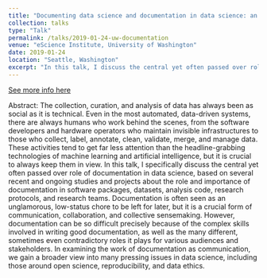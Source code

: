 ```yaml
---
title: "Documenting data science and documentation in data science: an ethnographic exploration"
collection: talks
type: "Talk"
permalink: /talks/2019-01-24-uw-documentation
venue: "eScience Institute, University of Washington"
date: 2019-01-24
location: "Seattle, Washington"
excerpt: "In this talk, I discuss the central yet often passed over role of documentation in data science, based on several recent and ongoing studies and projects about the role and importance of documentation in software packages, datasets, analysis code, research protocols, and research teams."
---
```

[See more info here](https://escience.washington.edu/data-science-seminar-geiger/)

Abstract: The collection, curation, and analysis of data has always been as social as it is technical. Even in the most automated, data-driven systems, there are always humans who work behind the scenes, from the software developers and hardware operators who maintain invisible infrastructures to those who collect, label, annotate, clean, validate, merge, and manage data. These activities tend to get far less attention than the headline-grabbing technologies of machine learning and artificial intelligence, but it is crucial to always keep them in view. In this talk, I specifically discuss the central yet often passed over role of documentation in data science, based on several recent and ongoing studies and projects about the role and importance of documentation in software packages, datasets, analysis code, research protocols, and research teams. Documentation is often seen as an unglamorous, low-status chore to be left for later, but it is a crucial form of communication, collaboration, and collective sensemaking. However, documentation can be so difficult precisely because of the complex skills involved in writing good documentation, as well as the many different, sometimes even contradictory roles it plays for various audiences and stakeholders. In examining the work of documentation as communication, we gain a broader view into many pressing issues in data science, including those around open science, reproducibility, and data ethics.
